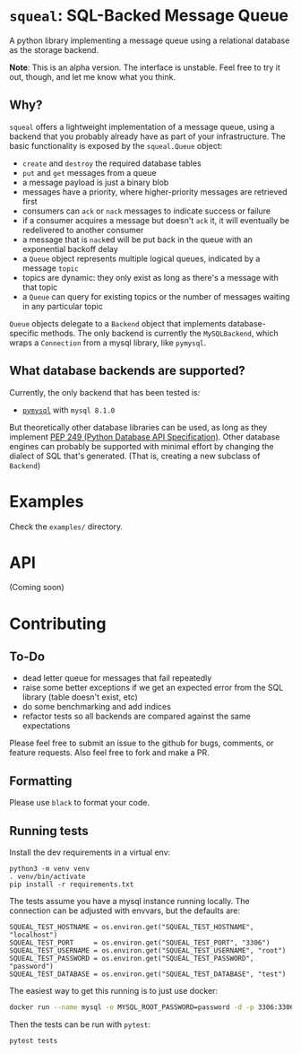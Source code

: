 # `squeal`: SQL-Backed Message Queue

A python library implementing a message queue using a relational database as the storage backend.

**Note**: This is an alpha version.  The interface is unstable.  Feel free to try it out, though, and let me know what you think.

## Why?

`squeal` offers a lightweight implementation of a message queue, using a backend that you probably already have as part of your infrastructure.  The basic functionality is exposed by the `squeal.Queue` object:

* `create` and `destroy` the required database tables
* `put` and `get` messages from a queue
* a message payload is just a binary blob
* messages have a priority, where higher-priority messages are retrieved first
* consumers can `ack` or `nack` messages to indicate success or failure
* if a consumer acquires a message but doesn't `ack` it, it will eventually be redelivered to another consumer
* a message that is `nack`ed will be put back in the queue with an exponential backoff delay
* a `Queue` object represents multiple logical queues, indicated by a message `topic`
* topics are dynamic: they only exist as long as there's a message with that topic
* a `Queue` can query for existing topics or the number of messages waiting in any particular topic

`Queue` objects delegate to a `Backend` object that implements database-specific methods.  The only backend is currently the `MySQLBackend`, which wraps a `Connection` from a mysql library, like `pymysql`.

## What database backends are supported?

Currently, the only backend that has been tested is:

* [`pymysql`](https://github.com/PyMySQL/PyMySQL) with `mysql 8.1.0`

But theoretically other database libraries can be used, as long as they implement [PEP 249 (Python Database API Specification)](https://peps.python.org/pep-0249/).  Other database engines can probably be supported with minimal effort by changing the dialect of SQL that's generated.  (That is, creating a new subclass of `Backend`)

# Examples
Check the `examples/` directory.

# API
(Coming soon)

# Contributing

## To-Do
* dead letter queue for messages that fail repeatedly
* raise some better exceptions if we get an expected error from the SQL library (table doesn't exist, etc)
* do some benchmarking and add indices
* refactor tests so all backends are compared against the same expectations

Please feel free to submit an issue to the github for bugs, comments, or feature requests.  Also feel free to fork and make a PR.

## Formatting
Please use `black` to format your code.

## Running tests
Install the dev requirements in a virtual env:
```python3
python3 -m venv venv
. venv/bin/activate
pip install -r requirements.txt
```

The tests assume you have a mysql instance running locally.  The connection can be adjusted with envvars, but the defaults are:
```python3
SQUEAL_TEST_HOSTNAME = os.environ.get("SQUEAL_TEST_HOSTNAME", "localhost")
SQUEAL_TEST_PORT     = os.environ.get("SQUEAL_TEST_PORT", "3306")
SQUEAL_TEST_USERNAME = os.environ.get("SQUEAL_TEST_USERNAME", "root")
SQUEAL_TEST_PASSWORD = os.environ.get("SQUEAL_TEST_PASSWORD", "password")
SQUEAL_TEST_DATABASE = os.environ.get("SQUEAL_TEST_DATABASE", "test")
```

The easiest way to get this running is to just use docker:
```bash
docker run --name mysql -e MYSQL_ROOT_PASSWORD=password -d -p 3306:3306 mysql:8.1.0
```

Then the tests can be run with `pytest`:
```bash
pytest tests
```
